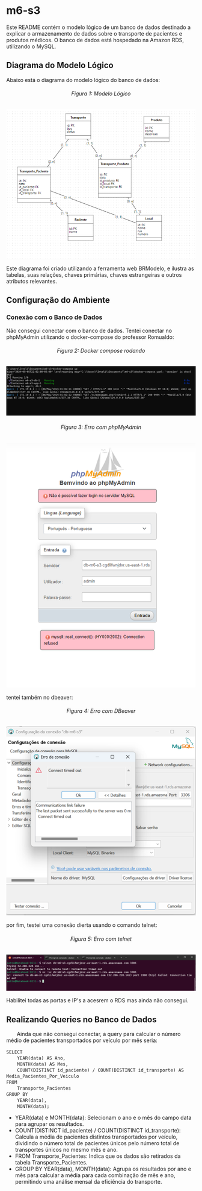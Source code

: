 # m6-s3

Este README contém o modelo lógico de um banco de dados destinado a explicar o armazenamento de dados sobre o transporte de pacientes e produtos médicos. O banco de dados está hospedado na Amazon RDS, utilizando o MySQL.

## Diagrama do Modelo Lógico

Abaixo está o diagrama do modelo lógico do banco de dados:

<h6 align="center"> Figura 1: Modelo Lógico</h6>

<div style="text-align: center;">
  <img src="./imagens/modelo_logico.png">
</div>

Este diagrama foi criado utilizando a ferramenta web BRModelo, e ilustra as tabelas, suas relações, chaves primárias, chaves estrangeiras e outros atributos relevantes.

## Configuração do Ambiente

### Conexão com o Banco de Dados

Não consegui conectar com o banco de dados. Tentei conectar no phpMyAdmin utilizando o docker-compose do professor Romualdo:

<h6 align="center"> Figura 2: Docker compose rodando</h6>

<div style="text-align: center;">
  <img src="./imagens/containers_rodando.png">
</div>

<h6 align="center"> Figura 3: Erro com phpMyAdmin</h6>

<div style="text-align: center;">
  <img src="./imagens/pma.png">
</div>

tentei também no dbeaver:

<h6 align="center"> Figura 4: Erro com DBeaver</h6>

<div style="text-align: center;">
  <img src="./imagens/dbeaver.png">
</div>

por fim, testei uma conexão dierta usando o comando telnet:

<h6 align="center"> Figura 5: Erro com telnet</h6>

<div style="text-align: center;">
  <img src="./imagens/telnet.png">
</div>

Habilitei todas as portas e IP's a acesrem o RDS mas ainda não consegui.

## Realizando Queries no Banco de Dados

&emsp;&emsp;Ainda que não consegui conectar, a query para calcular o número médio de pacientes transportados por veículo por mês seria:

```
SELECT
    YEAR(data) AS Ano,
    MONTH(data) AS Mes,
    COUNT(DISTINCT id_paciente) / COUNT(DISTINCT id_transporte) AS Media_Pacientes_Por_Veiculo
FROM
    Transporte_Pacientes
GROUP BY
    YEAR(data),
    MONTH(data);

```

- YEAR(data) e MONTH(data): Selecionam o ano e o mês do campo data para agrupar os resultados.
- COUNT(DISTINCT id_paciente) / COUNT(DISTINCT id_transporte): Calcula a média de pacientes distintos transportados por veículo, dividindo o número total de pacientes únicos pelo número total de transportes únicos no mesmo mês e ano.
- FROM Transporte_Pacientes: Indica que os dados são retirados da tabela Transporte_Pacientes.
- GROUP BY YEAR(data), MONTH(data): Agrupa os resultados por ano e mês para calcular a média para cada combinação de mês e ano, permitindo uma análise mensal da eficiência do transporte.
